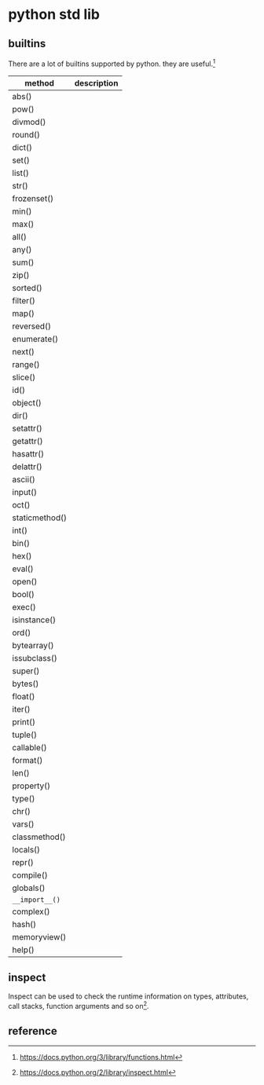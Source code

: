 # python std lib

## builtins

There are a lot of builtins supported by python. they are useful.[^1]

| method | description|
|--------|------------|
| abs()  | |
|pow()   | |
|divmod()| |
|round() | |
|dict()  | |
|set()   | |
|list()  | |
|str()   | |
|frozenset()||
|min()||
|max()||
|all()||
|any()||
|sum()||
|zip()||
|sorted()||
|filter()||
|map()||
|reversed()||
|enumerate()||
|next()||
|range()||
|slice()||
|id()||
|object()||
|dir()||
|setattr()||
|getattr()||
|hasattr()||
|delattr()||
|ascii()||
|input()||
|oct()||
|staticmethod()||
|int()||
|bin()||
|hex()||
|eval()||
|open()||
|bool()||
|exec()||
|isinstance()||
|ord()||
|bytearray()||
|issubclass()||
|super()||
|bytes()||
|float()||
|iter()||
|print()||
|tuple()||
|callable()||
|format()||
|len()||
|property()||
|type()||
|chr()||
|vars()||
|classmethod()||
|locals()||
|repr()||
|compile()||
|globals()||
|`__import__()`||
|complex()||
|hash()||
|memoryview()||
|help()||


## inspect

Inspect can be used to check the runtime information on types,
attributes, call stacks, function arguments and so on[^2].

##  reference

[^1]: https://docs.python.org/3/library/functions.html

[^2]: https://docs.python.org/2/library/inspect.html
